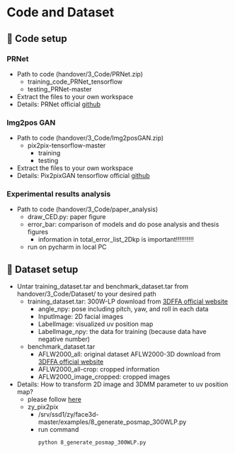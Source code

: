 Code and Dataset
===

## :large_orange_diamond: Code setup
### PRNet
- Path to code (handover/3_Code/PRNet.zip)
	- training_code_PRNet_tensorflow
	- testing_PRNet-master
- Extract the files to your own workspace
- Details: PRNet official [github](https://github.com/YadiraF/PRNet) 

### Img2pos GAN
- Path to code (handover/3_Code/Img2posGAN.zip)
	- pix2pix-tensorflow-master
		- training
		- testing
- Extract the files to your own workspace
- Details: Pix2pixGAN tensorflow official [github](https://github.com/affinelayer/pix2pix-tensorflow) 

### Experimental results analysis
- Path to code (handover/3_Code/paper_analysis)
	- draw_CED.py: paper figure
	- error_bar: comparison of models and do pose analysis and thesis figures
		- information in total_error_list_2Dkp is important!!!!!!!!!! 
	- run on pycharm in local PC
	
## :large_orange_diamond: Dataset setup
- Untar training_dataset.tar and benchmark_dataset.tar from handover/3_Code/Dataset/ to your desired path
	- training_dataset.tar: 300W-LP download from [3DFFA official website](http://www.cbsr.ia.ac.cn/users/xiangyuzhu/projects/3DDFA/main.htm)
		- angle_npy: pose including pitch, yaw, and roll in each data
		- InputImage: 2D facial images
		- LabelImage: visualized uv position map
		- LabelImage_npy: the data for training (because data have negative number)
	- benchmark_dataset.tar
		- AFLW2000_all: original dataset AFLW2000-3D download from [3DFFA official website](http://www.cbsr.ia.ac.cn/users/xiangyuzhu/projects/3DDFA/main.htm)
		- AFLW2000_all-crop: cropped information
		- AFLW2000_image_cropped: cropped images
- Details: How to transform 2D image and 3DMM parameter to uv position map?
	- please follow [here](https://github.com/YadiraF/face3d/blob/master/examples/8_generate_posmap_300WLP.py)
	- zy_pix2pix 
		- /srv/ssd1/zy/face3d-master/examples/8_generate_posmap_300WLP.py
		- run command
			```
			python 8_generate_posmap_300WLP.py
			```

